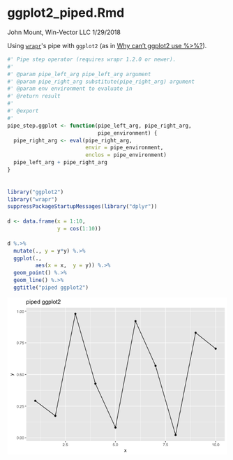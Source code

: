 ggplot2\_piped.Rmd
================
John Mount, Win-Vector LLC
1/29/2018

Using [`wrapr`](https://winvector.github.io/wrapr/)'s pipe with `ggplot2` (as in [Why can’t ggplot2 use %&gt;%?](https://community.rstudio.com/t/why-cant-ggplot2-use/4372)).

``` r
#' Pipe step operator (requires wrapr 1.2.0 or newer).
#'
#' @param pipe_left_arg pipe_left_arg argument
#' @param pipe_right_arg substitute(pipe_right_arg) argument
#' @param env environment to evaluate in
#' @return result
#'
#' @export
#'
pipe_step.ggplot <- function(pipe_left_arg, pipe_right_arg,
                             pipe_environment) {
  pipe_right_arg <- eval(pipe_right_arg,
                         envir = pipe_environment,
                         enclos = pipe_environment)
  pipe_left_arg + pipe_right_arg
}


library("ggplot2")
library("wrapr")
suppressPackageStartupMessages(library("dplyr"))

d <- data.frame(x = 1:10,
                y = cos(1:10))

d %.>%
  mutate(., y = y*y) %.>%
  ggplot(.,
         aes(x = x,  y = y)) %.>%
  geom_point() %.>%
  geom_line() %.>%
  ggtitle("piped ggplot2")
```

![](ggplot2_piped_files/figure-markdown_github/unnamed-chunk-1-1.png)
